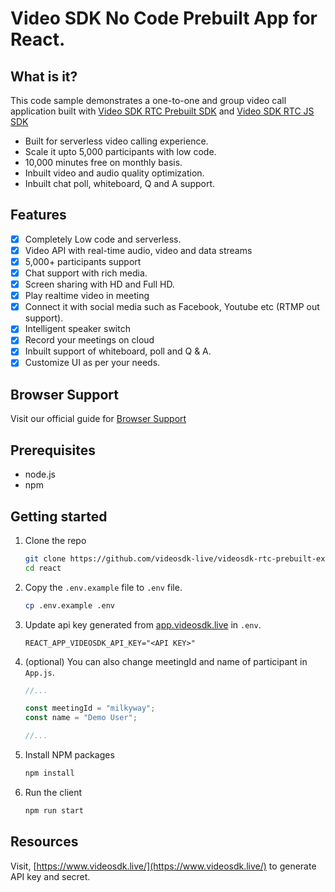 # Video SDK No Code Prebuilt App for React.

## What is it?

This code sample demonstrates a one-to-one and group video call application built with [Video SDK RTC Prebuilt SDK](https://docs.videosdk.live/docs/guide/prebuilt-video-and-audio-calling/getting-started) and [Video SDK RTC JS SDK](https://docs.videosdk.live/docs/realtime-communication/sdk-reference/javascript-sdk/setup)

- Built for serverless video calling experience.
- Scale it upto 5,000 participants with low code.
- 10,000 minutes free on monthly basis.
- Inbuilt video and audio quality optimization.
- Inbuilt chat poll, whiteboard, Q and A support.

## Features

- [x] Completely Low code and serverless.
- [x] Video API with real-time audio, video and data streams
- [x] 5,000+ participants support
- [x] Chat support with rich media.
- [x] Screen sharing with HD and Full HD.
- [x] Play realtime video in meeting
- [x] Connect it with social media such as Facebook, Youtube etc (RTMP out support).
- [x] Intelligent speaker switch
- [x] Record your meetings on cloud
- [x] Inbuilt support of whiteboard, poll and Q & A.
- [x] Customize UI as per your needs.

## Browser Support

Visit our official guide for [Browser Support](https://docs.videosdk.live/docs/realtime-communication/see-also/device-browser-support)

## Prerequisites

- node.js
- npm

## Getting started

1. Clone the repo

   ```sh
   git clone https://github.com/videosdk-live/videosdk-rtc-prebuilt-examples.git
   cd react
   ```

2. Copy the `.env.example` file to `.env` file.

   ```sh
   cp .env.example .env
   ```

3. Update api key generated from [app.videosdk.live](https://app.videosdk.live/settings/api-keys) in `.env`.

   ```
   REACT_APP_VIDEOSDK_API_KEY="<API KEY>"
   ```

4. (optional) You can also change meetingId and name of participant in `App.js`.

   ```javascript
   //...

   const meetingId = "milkyway";
   const name = "Demo User";

   //...
   ```

5. Install NPM packages

   ```sh
   npm install
   ```

6. Run the client

   ```sh
   npm run start
   ```

## Resources

Visit, [https://www.videosdk.live/](https://www.videosdk.live/) to generate API key and secret.
